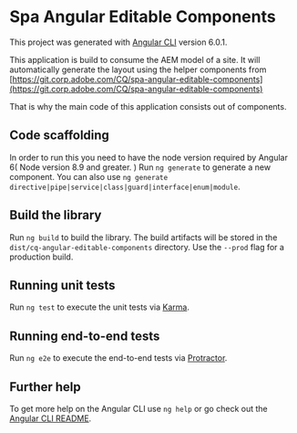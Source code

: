 # Spa Angular Editable Components

This project was generated with [Angular CLI](https://github.com/angular/angular-cli) version 6.0.1.

This application is build to consume the AEM model of a site. It will automatically generate the layout using the helper components from [https://git.corp.adobe.com/CQ/spa-angular-editable-components](https://git.corp.adobe.com/CQ/spa-angular-editable-components)

That is why the main code of this application consists out of components.

## Code scaffolding

In order to run this you need to have the node version required by Angular 6( Node version 8.9 and greater. )
Run `ng generate` to generate a new component. You can also use `ng generate directive|pipe|service|class|guard|interface|enum|module`.

## Build the library

Run `ng build` to build the library. The build artifacts will be stored in the `dist/cq-angular-editable-components` directory. Use the `--prod` flag for a production build.

## Running unit tests

Run `ng test` to execute the unit tests via [Karma](https://karma-runner.github.io).

## Running end-to-end tests

Run `ng e2e` to execute the end-to-end tests via [Protractor](http://www.protractortest.org/).

## Further help

To get more help on the Angular CLI use `ng help` or go check out the [Angular CLI README](https://github.com/angular/angular-cli/blob/master/README.md).
